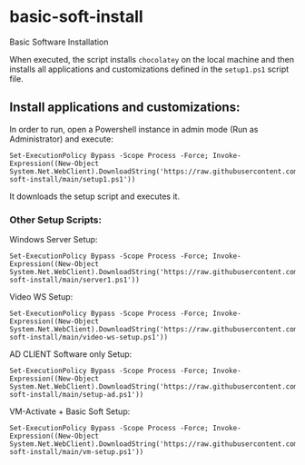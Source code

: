 # basic-soft-install
Basic Software Installation

When executed, the script  installs `chocolatey` on the local machine and then installs all applications and customizations defined in the `setup1.ps1` script file.

## Install applications and customizations:
In order to run, open a Powershell instance in admin mode (Run as Administrator) and execute:

```console
Set-ExecutionPolicy Bypass -Scope Process -Force; Invoke-Expression((New-Object System.Net.WebClient).DownloadString('https://raw.githubusercontent.com/lde100/basic-soft-install/main/setup1.ps1'))
```

It downloads the setup script and executes it.

### Other Setup Scripts:
Windows Server Setup:

```console
Set-ExecutionPolicy Bypass -Scope Process -Force; Invoke-Expression((New-Object System.Net.WebClient).DownloadString('https://raw.githubusercontent.com/lde100/basic-soft-install/main/server1.ps1'))
```

Video WS Setup:

```console
Set-ExecutionPolicy Bypass -Scope Process -Force; Invoke-Expression((New-Object System.Net.WebClient).DownloadString('https://raw.githubusercontent.com/lde100/basic-soft-install/main/video-ws-setup.ps1'))
```

AD CLIENT Software only Setup:

```console
Set-ExecutionPolicy Bypass -Scope Process -Force; Invoke-Expression((New-Object System.Net.WebClient).DownloadString('https://raw.githubusercontent.com/lde100/basic-soft-install/main/setup-ad.ps1'))
```

VM-Activate + Basic Soft Setup:

```console
Set-ExecutionPolicy Bypass -Scope Process -Force; Invoke-Expression((New-Object System.Net.WebClient).DownloadString('https://raw.githubusercontent.com/lde100/basic-soft-install/main/vm-setup.ps1'))
```

